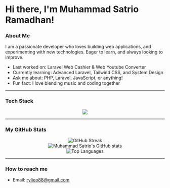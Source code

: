 # Hi there, I'm Muhammad Satrio Ramadhan!

### About Me

I am a passionate developer who loves building web applications, and experimenting with new technologies. Eager to learn, and always looking to improve.

- Last worked on: Laravel Web Cashier & Web Youtube Converter
- Currently learning: Advanced Laravel, Tailwind CSS, and System Design
- Ask me about: PHP, Laravel, JavaScript, or anything!
- Fun fact: I love blending music and coding together

---

### Tech Stack

<div align="center">
  <img src="https://skillicons.dev/icons?i=php,laravel,bootstrap,html,css,js,mysql,git,github,vscode" />
</div>

---

### My GitHub Stats

<p align="center">
    <img src="https://github-readme-streak-stats.herokuapp.com/?user=rylieo&theme=radical" alt="GitHub Streak" />
    <br/>
    <img src="https://github-readme-stats.vercel.app/api?username=rylieo&show_icons=true&theme=radical" alt="Muhammad Satrio's GitHub stats" />
    <br/>
    <img src="https://github-readme-stats.vercel.app/api/top-langs/?username=rylieo&layout=compact&theme=radical" alt="Top Languages" />
</p>

---

### How to reach me

- Email: [rylieo88@gmail.com](https://mail.google.com/mail/u/0/?view=cm&tf=1&fs=1&to=rylieo88@gmail.com)
